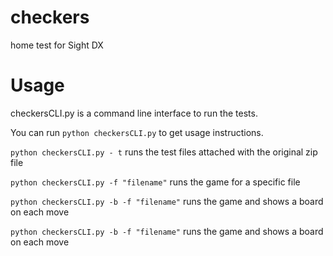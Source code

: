 # checkers
home test for Sight DX

# Usage

checkersCLI.py is a command line interface to run the tests. 

You can run `python checkersCLI.py` to get usage instructions. 

`python checkersCLI.py - t` runs the test files attached with the original zip file 

`python checkersCLI.py -f "filename"` runs the game for a specific file

`python checkersCLI.py -b -f "filename"` runs the game and shows a board on each move

`python checkersCLI.py -b -f "filename"` runs the game and shows a board on each move



